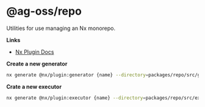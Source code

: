 # @ag-oss/repo

Utilities for use managing an Nx monorepo.

**Links**
- [Nx Plugin Docs](https://nx.dev/extending-nx/tutorials/create-plugin)

**Create a new generator**
```bash
nx generate @nx/plugin:generator {name} --directory=packages/repo/src/generators/{name}
```

**Crate a new executor**
```bash
nx generate @nx/plugin:executor {name} --directory=packages/repo/src/executors/{name}
```
